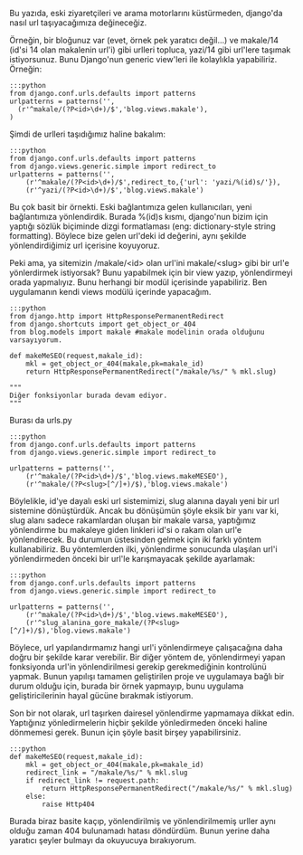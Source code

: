 <!--
.. date: 2011-08-09 00:35:00
.. description: Django uygulamanızın url yapısını, 301 yönlendirmesi kullanarak değiştirebilirsiniz. Böylece, arama motoru görünürlülüğünüzü artırabilirsiniz.
.. slug: django-301-redirect
.. title: Django'da Url Taşıma
-->

Bu yazıda, eski ziyaretçileri ve arama motorlarını küstürmeden,
django'da nasıl url taşıyacağımıza değineceğiz. <!-- TEASER_END -->

Örneğin, bir bloğunuz var (evet, örnek pek yaratıcı değil...) ve
makale/14 (id'si 14 olan makalenin url'i) gibi urlleri topluca, yazi/14
gibi url'lere taşımak istiyorsunuz. Bunu Django'nun generic view'leri
ile kolaylıkla yapabiliriz. Örneğin: <!-- TEASER_END -->

	:::python
	from django.conf.urls.defaults import patterns
	urlpatterns = patterns('',
	  (r'^makale/(?P<id>\d+)/$','blog.views.makale'),
	)

Şimdi de urlleri taşıdığımız haline bakalım:

	:::python
	from django.conf.urls.defaults import patterns
	from django.views.generic.simple import redirect_to
	urlpatterns = patterns('',
		(r'^makale/(?P<id>\d+)/$',redirect_to,{'url': 'yazi/%(id)s/'}),
		(r'^yazi/(?P<id>\d+)/$','blog.views.makale')

Bu çok basit bir örnekti. Eski bağlantımıza gelen kullanıcıları, yeni
bağlantımıza yönlendirdik. Burada %(id)s kısmı, django'nun bizim için
yaptığı sözlük biçiminde dizgi formatlaması (eng: dictionary-style
string formatting). Böylece bize gelen url'deki id değerini, aynı
şekilde yönlendirdiğimiz url içerisine koyuyoruz.

Peki ama, ya sitemizin /makale/\<id\> olan url'ini makale/\<slug\> gibi
bir url'e yönlerdirmek istiyorsak? Bunu yapabilmek için bir view yazıp,
yönlendirmeyi orada yapmalıyız. Bunu herhangi bir modül içerisinde
yapabiliriz. Ben uygulamanın kendi views modülü içerinde yapacağım.

	:::python
	from django.http import HttpResponsePermanentRedirect
	from django.shortcuts import get_object_or_404
	from blog.models import makale #makale modelinin orada olduğunu varsayıyorum.

	def makeMeSEO(request,makale_id):
		mkl = get_object_or_404(makale,pk=makale_id)
		return HttpResponsePermanentRedirect("/makale/%s/" % mkl.slug)

	"""
	Diğer fonksiyonlar burada devam ediyor.
	"""

Burası da urls.py

	:::python
	from django.conf.urls.defaults import patterns
	from django.views.generic.simple import redirect_to

	urlpatterns = patterns('',
		(r'^makale/(?P<id>\d+)/$','blog.views.makeMESEO'),
		(r'^makale/(?P<slug>[^/]+)/$),'blog.views.makale')

Böylelikle, id'ye dayalı eski url sistemimizi, slug alanına dayalı yeni
bir url sistemine dönüştürdük. Ancak bu dönüşümün şöyle eksik bir yanı
var ki, slug alanı sadece rakamlardan oluşan bir makale varsa,
yaptığımız yönlendirme bu makaleye giden linkleri id'si o rakam olan
url'e yönlendirecek. Bu durumun üstesinden gelmek için iki farklı yöntem
kullanabiliriz. Bu yöntemlerden ilki, yönlendirme sonucunda ulaşılan
url'i yönlendirmeden önceki bir url'le karışmayacak şekilde ayarlamak:

	:::python
	from django.conf.urls.defaults import patterns
	from django.views.generic.simple import redirect_to

	urlpatterns = patterns('',
		(r'^makale/(?P<id>\d+)/$','blog.views.makeMESEO'),
		(r'^slug_alanina_gore_makale/(?P<slug>[^/]+)/$),'blog.views.makale')

Böylece, url yapılandırmamız hangi url'i yönlendirmeye çalışacağına daha
doğru bir şekilde karar verebilir. Bir diğer yöntem de, yönlendirmeyi
yapan fonksiyonda url'in yönlendirilmesi gerekip gerekmediğinin
kontrolünü yapmak. Bunun yapılışı tamamen geliştirilen proje ve
uygulamaya bağlı bir durum olduğu için, burada bir örnek yapmayıp, bunu
uygulama geliştiricilerinin hayal gücüne bırakmak istiyorum.

Son bir not olarak, url taşırken dairesel yönlendirme yapmamaya dikkat
edin. Yaptığınız yönledirmelerin hiçbir şekilde yönledirmeden önceki
haline dönmemesi gerek. Bunun için şöyle basit birşey yapabilirsiniz.

	:::python
	def makeMeSEO(request,makale_id):
		mkl = get_object_or_404(makale,pk=makale_id)
		redirect_link = "/makale/%s/" % mkl.slug
		if redirect_link != request.path:
			return HttpResponsePermanentRedirect("/makale/%s/" % mkl.slug)
		else:
			raise Http404

Burada biraz basite kaçıp, yönlendirilmiş ve yönlendirilmemiş urller
aynı olduğu zaman 404 bulunamadı hatası döndürdüm. Bunun yerine daha
yaratıcı şeyler bulmayı da okuyucuya bırakıyorum.
